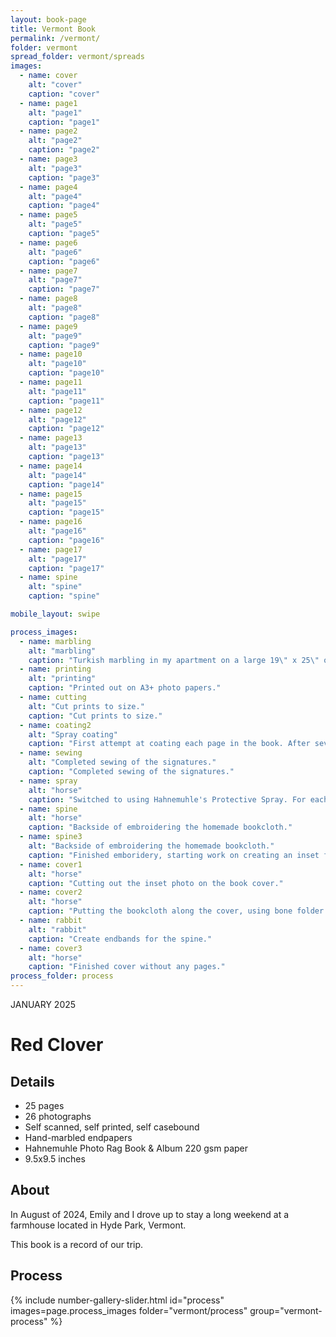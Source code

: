 ```yaml
---
layout: book-page
title: Vermont Book
permalink: /vermont/
folder: vermont
spread_folder: vermont/spreads
images:
  - name: cover
    alt: "cover"
    caption: "cover"
  - name: page1
    alt: "page1"
    caption: "page1"
  - name: page2
    alt: "page2"
    caption: "page2"
  - name: page3
    alt: "page3"
    caption: "page3"
  - name: page4
    alt: "page4"
    caption: "page4"
  - name: page5
    alt: "page5"
    caption: "page5"
  - name: page6
    alt: "page6"
    caption: "page6"
  - name: page7
    alt: "page7"
    caption: "page7"
  - name: page8
    alt: "page8"
    caption: "page8"
  - name: page9
    alt: "page9"
    caption: "page9"
  - name: page10
    alt: "page10"
    caption: "page10"
  - name: page11
    alt: "page11"
    caption: "page11"
  - name: page12
    alt: "page12"
    caption: "page12"
  - name: page13
    alt: "page13"
    caption: "page13"
  - name: page14
    alt: "page14"
    caption: "page14"
  - name: page15
    alt: "page15"
    caption: "page15"
  - name: page16
    alt: "page16"
    caption: "page16"
  - name: page17
    alt: "page17"
    caption: "page17"
  - name: spine
    alt: "spine"
    caption: "spine"

mobile_layout: swipe

process_images:
  - name: marbling
    alt: "marbling"
    caption: "Turkish marbling in my apartment on a large 19\" x 25\" of paper."
  - name: printing
    alt: "printing"
    caption: "Printed out on A3+ photo papers."
  - name: cutting
    alt: "Cut prints to size."
    caption: "Cut prints to size."
  - name: coating2
    alt: "Spray coating"
    caption: "First attempt at coating each page in the book. After several arduous attempts realized the coating was far too thick and was meant for canvas... not paper. (All the pages just stuck together when bound.)"
  - name: sewing
    alt: "Completed sewing of the signatures."
    caption: "Completed sewing of the signatures."
  - name: spray
    alt: "horse"
    caption: "Switched to using Hahnemuhle's Protective Spray. For each print, perfect light coating."
  - name: spine
    alt: "horse"
    caption: "Backside of embroidering the homemade bookcloth."
  - name: spine3
    alt: "Backside of embroidering the homemade bookcloth."
    caption: "Finished emboridery, starting work on creating an inset for the extra fabric."
  - name: cover1
    alt: "horse"
    caption: "Cutting out the inset photo on the book cover."
  - name: cover2
    alt: "horse"
    caption: "Putting the bookcloth along the cover, using bone folder to define creases. Using a red clover pattern cotton fabric."
  - name: rabbit
    alt: "rabbit"
    caption: "Create endbands for the spine."
  - name: cover3
    alt: "horse"
    caption: "Finished cover without any pages."
process_folder: process
---
```


<div class="book-article">
<p class="label-caption">JANUARY 2025</p>
<h1>Red Clover</h1>
<h2>Details</h2>
<ul>
<li>25 pages</li>
<li>26 photographs</li>
<li>Self scanned, self printed, self casebound</li>
<li>Hand-marbled endpapers</li>
<li>Hahnemuhle Photo Rag Book & Album 220 gsm paper</li>
<li>9.5x9.5 inches</li>
</ul>
<h2>About</h2>
<p>In August of 2024, Emily and I drove up to stay a long weekend at a farmhouse located in Hyde Park, Vermont. </p>
<p>This book is a record of our trip.</p>
<h2>Process</h2>

<div class="mobile-centered-slider">
{% include number-gallery-slider.html
  id="process"
  images=page.process_images
  folder="vermont/process"
  group="vermont-process"
%}
</div>

</div>